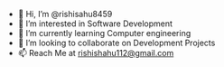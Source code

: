 - 👋 Hi, I’m @rishisahu8459
- 👀 I’m interested in Software Development
- 🌱 I’m currently learning Computer engineering
- 💞️ I’m looking to collaborate on Development Projects
- 📫 Reach Me at rishishahu112@gmail.com 

<!---
rishisahu8459/rishisahu8459 is a ✨ special ✨ repository because its `README.md` (this file) appears on your GitHub profile.
You can click the Preview link to take a look at your changes.
--->
